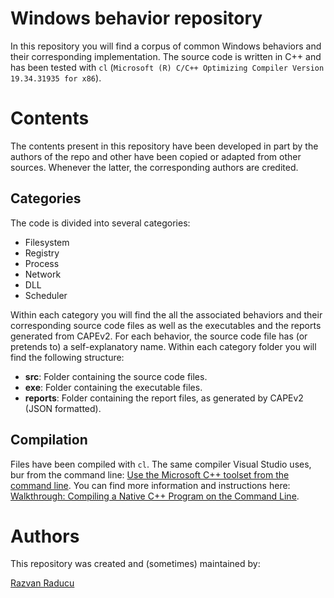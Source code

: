 # Windows behavior repository
In this repository you will find a corpus of common Windows behaviors and their corresponding implementation. The source code is written in C++ and has been tested with `cl` (`Microsoft (R) C/C++ Optimizing Compiler Version 19.34.31935 for x86`).

# Contents
The contents present in this repository have been developed in part by the authors of the repo and other have been copied or adapted from other sources. Whenever the latter, the corresponding authors are credited.

## Categories
The code is divided into several categories:

- Filesystem
- Registry
- Process
- Network
- DLL 
- Scheduler

Within each category you will find the all the associated behaviors and their corresponding source code files as well as the executables and the reports generated from CAPEv2. For each behavior, the source code file has (or pretends to) a self-explanatory name. Within each category folder you will find the following structure: 

- **src**: Folder containing the source code files.
- **exe**: Folder containing the executable files.
- **reports**: Folder containing the report files, as generated by CAPEv2 (JSON formatted).

## Compilation

Files have been compiled with `cl`. The same compiler Visual Studio uses, bur from the command line: [Use the Microsoft C++ toolset from the command line](https://learn.microsoft.com/en-us/cpp/build/building-on-the-command-line?view=msvc-170). You can find more information and instructions here: [Walkthrough: Compiling a Native C++ Program on the Command Line](https://learn.microsoft.com/en-us/cpp/build/walkthrough-compiling-a-native-cpp-program-on-the-command-line?view=msvc-170).

# Authors
This repository was created and (sometimes) maintained by:

[Razvan Raducu](https://razvioverflow.github.io/)